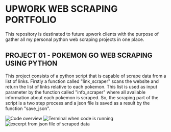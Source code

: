 # UPWORK WEB SCRAPING PORTFOLIO

This repository is destinated to future upwork clients with the purpose of gather all my personal python web scraping projects in one place.

## PROJECT 01 - POKEMON GO WEB SCRAPING USING PYTHON

This project consists of a python script that is capable of scrape data from a list of links. Firstly a function called "link_scraper" scans the website and return the list of links relative to each pokemon. This list is used as input parameter by the function called "info_scraper" where all available information about each pokemon is scraped. So, the scraping part of the script is a two step process and a json file is saved as a result by the function "save_json".

![Code overview](https://github.com/fcastro25/upwork_web_scraping_portfolio/blob/main/01.PNG)
![Terminal when code is running](https://github.com/fcastro25/upwork_web_scraping_portfolio/blob/main/02.PNG)
![excerpt from json file of scraped data](https://github.com/fcastro25/upwork_web_scraping_portfolio/blob/main/03.PNG)
